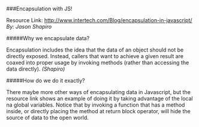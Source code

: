 


###Encapsulation with JS!

Resource Link: http://www.intertech.com/Blog/encapsulation-in-javascript/
_By: Jason Shapiro_

#####Why we encapsulate data?

Encapsulation includes the idea that the data of an object should not be directly exposed.  Instead, callers that want to achieve a given result are coaxed into proper usage by invoking methods (rather than accessing the data directly). _(Shapiro)_

#####How do we do it exactly?

There maybe more other ways of encapsulating data in Javascript, but the resource link shows an example of doing it by taking advantage of the local na global variables. Notice that by invoking a function that has a method inside, or directly placing the method at return block operator, will hide the source of data to the open world.
